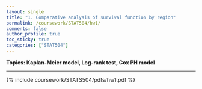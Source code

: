 ```yaml
---
layout: single
title: "1. Comparative analysis of survival function by region"
permalink: /coursework/STAT504/hw1/
comments: false
author_profile: true
toc_sticky: true
categories: ["STAT504"]
---
```


**Topics: Kaplan-Meier model, Log-rank test, Cox PH model**

--- 

<object data="coursework/STAT504/pdfs/hw1.pdf" width="1000" height="1000" type="application/pdf"></object>
{% include coursework/STATS504/pdfs/hw1.pdf %}